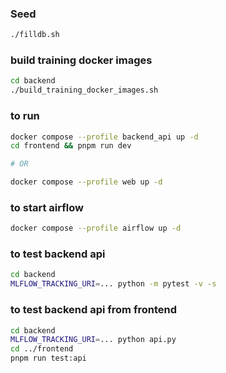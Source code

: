 ### Seed

```bash
./filldb.sh
```

### build training docker images

```bash
cd backend
./build_training_docker_images.sh
```
### to run

```bash
docker compose --profile backend_api up -d
cd frontend && pnpm run dev

# OR

docker compose --profile web up -d
```
### to start airflow

```bash
docker compose --profile airflow up -d
```

### to test backend api

```bash
cd backend
MLFLOW_TRACKING_URI=... python -m pytest -v -s
```
### to test backend api from frontend

```bash
cd backend
MLFLOW_TRACKING_URI=... python api.py
cd ../frontend
pnpm run test:api
```